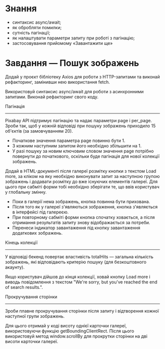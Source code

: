 # Знання
* синтаксис async/await;
* як обробляти помилки;
* сутність пагінації;
* як налаштувати параметри запиту при роботі з пагінацію;
* застосовування прийомому «Завантажити ще»

# Завдання — Пошук зображень

Додай у проєкт бібліотеку Axios для роботи з HTTP-запитами та виконай рефакторинг, замінивши нею використання fetch.

Використовуй синтаксис async/await для роботи з асинхронними запитами. Виконай рефакторинг свого коду.

 Пагінація
___________________________
Pixabay API підтримує пагінацію та надає параметри page і per_page. Зроби так, щоб у кожній відповіді при пошуку зображень приходило 15 об'єктів (за замовчуванням 20).

* Початкове значення параметра page повинно бути 1.
* З кожним наступним запитом його необхідно збільшити на 1.
* У разі пошуку за новим ключовим словом значення page потрібно повернути до початкового, оскільки буде пагінація для нової колекції зображень.

Додай в HTML-документі після галереї розмітку кнопки з текстом Load more, за кліком на яку необхідно виконувати запит за наступною групою зображень і додавати розмітку до вже існуючих елементів галереї. Для цього при сабміті форми тобі необхідно зберігати те, що ввів користувач у глобальну змінну.

* Поки в галерії нема зображень, кнопка повинна бути прихована.
* Після того як у галереї з'являються зображення, кнопка з'являється в інтерфейсі під галереєю.
* При повторному сабміті форми кнопка спочатку ховається, а після отримання результатів запиту знову відображається за потреби.
* Перенеси індикатор завантаження під кнопку завантаження додаткових зображень.

Кінець колекції
__________________________
У відповіді бекенд повертає властивість totalHits — загальна кількість зображень, які відповідають критерію пошуку (для безкоштовного акаунту). 

Якщо користувач дійшов до кінця колекції, ховай кнопку Load more і виводь повідомлення з текстом "We're sorry, but you've reached the end of search results.".

Прокручування сторінки
__________________________
Зроби плавне прокручування сторінки після запиту і відтворення кожної наступної групи зображень.

Для цього отримай у коді висоту однієї карточки галереї, використовуючи функцію getBoundingClientRect. Після цього використовуй метод window.scrollBy для прокрутки сторінки на дві висоти карточки галереї.
